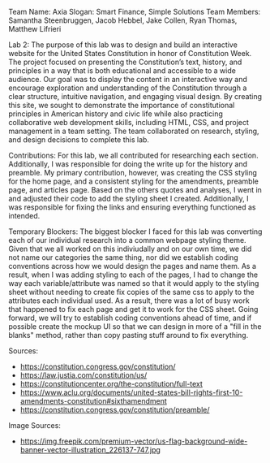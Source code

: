 Team Name: Axia
Slogan: Smart Finance, Simple Solutions
Team Members: Samantha Steenbruggen, Jacob Hebbel, Jake Collen, Ryan Thomas, Matthew Lifrieri

Lab 2: The purpose of this lab was to design and build an interactive website for the United States Constitution in honor of Constitution Week. The project focused on presenting the Constitution’s text, history, and principles in a way that is both educational and accessible to a wide audience. Our goal was to display the content in an interactive way and encourage exploration and understanding of the Constitution through a clear structure, intuitive navigation, and engaging visual design. By creating this site, we sought to demonstrate the importance of constitutional principles in American history and civic life while also practicing collaborative web development skills, including HTML, CSS, and project management in a team setting. The team collaborated on research, styling, and design decisions to complete this lab.

Contributions: For this lab, we all contributed for researching each section. Additionally, I was responsible for doing the write up for the history and preamble. My primary contribution, however, was creating the CSS styling for the home page, and a consistent styling for the amendments, preamble page, and articles page. Based on the others quotes and analyses, I went in and adjusted their code to add the styling sheet I created. Additionally, I was responsible for fixing the links and ensuring everything functioned as intended. 

Temporary Blockers: The biggest blocker I faced for this lab was converting each of our individual research into a common webpage styling theme. Given that we all worked on this indiviudally and on our own time, we did not name our categories the same thing, nor did we establish coding conventions across how we would design the pages and name them. As a result, when I was adding styling to each of the pages, I had to change the way each variable/attribute was named so that it would apply to the styling sheet without needing to create fix copies of the same css to apply to the attributes each individual used. As a result, there was a lot of busy work that happened to fix each page and get it to work for the CSS sheet. Going forward, we will try to establish coding conventions ahead of time, and if possible create the mockup UI so that we can design in more of a "fill in the blanks" method, rather than copy pasting stuff around to fix everything. 

Sources: 
- https://constitution.congress.gov/constitution/
- https://law.justia.com/constitution/us/
- https://constitutioncenter.org/the-constitution/full-text
- https://www.aclu.org/documents/united-states-bill-rights-first-10-amendments-constitution#sixthamendment
- https://constitution.congress.gov/constitution/preamble/


Image Sources:
- https://img.freepik.com/premium-vector/us-flag-background-wide-banner-vector-illustration_226137-747.jpg